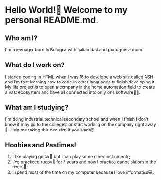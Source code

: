 # Hello World!:wave: Welcome to my personal README.md.

## Who am I?
I'm a teenager born in Bologna with italian dad and portuguese mum.

## What do I work on?
I started coding in HTML when I was 16 to develope a web site called ASH and I'm fast learning how to code in other languages to finish developing it.
My life project is to open a company in the home automation field to create a vast ecosystem and have all connected into only one software:technologist:.

## What am I studying?
I'm doing industrial technical secondary school and when I finish I don't know if may go to the college:nerd_face: or start working on the company right away:money_mouth_face:.
Help me taking this decision if you want:wink:

## Hoobies and Pastimes!
1) I like playing guitar:guitar: but i can play some other instruments;
2) I've practiced rugby:rugby_football: for 7 years and now I practice canoe slalom in the rivers:canoe:;
3) I spend most of the time on my computer because I love informatics:computer:.
